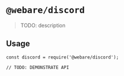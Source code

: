 # `@webare/discord`

> TODO: description

## Usage

```
const discord = require('@webare/discord');

// TODO: DEMONSTRATE API
```
